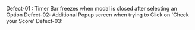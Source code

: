 Defect-01 : Timer Bar freezes when modal is closed after selecting an Option
Defect-02: Additional Popup screen when trying to Click on 'Check your Score'
Defect-03:

